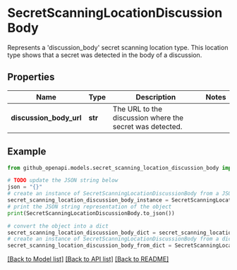 # SecretScanningLocationDiscussionBody

Represents a 'discussion_body' secret scanning location type. This location type shows that a secret was detected in the body of a discussion.

## Properties

Name | Type | Description | Notes
------------ | ------------- | ------------- | -------------
**discussion_body_url** | **str** | The URL to the discussion where the secret was detected. | 

## Example

```python
from github_openapi.models.secret_scanning_location_discussion_body import SecretScanningLocationDiscussionBody

# TODO update the JSON string below
json = "{}"
# create an instance of SecretScanningLocationDiscussionBody from a JSON string
secret_scanning_location_discussion_body_instance = SecretScanningLocationDiscussionBody.from_json(json)
# print the JSON string representation of the object
print(SecretScanningLocationDiscussionBody.to_json())

# convert the object into a dict
secret_scanning_location_discussion_body_dict = secret_scanning_location_discussion_body_instance.to_dict()
# create an instance of SecretScanningLocationDiscussionBody from a dict
secret_scanning_location_discussion_body_from_dict = SecretScanningLocationDiscussionBody.from_dict(secret_scanning_location_discussion_body_dict)
```
[[Back to Model list]](../README.md#documentation-for-models) [[Back to API list]](../README.md#documentation-for-api-endpoints) [[Back to README]](../README.md)


